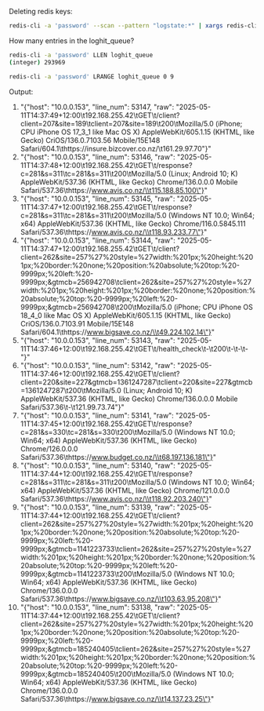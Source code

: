 

Deleting redis keys:

```bash
redis-cli -a 'password' --scan --pattern "logstate:*" | xargs redis-cli del
```
How many entries in the loghit_queue?

```bash
redis-cli -a 'password' LLEN loghit_queue
(integer) 293969
```
```bash
redis-cli -a 'password' LRANGE loghit_queue 0 9
```
Output:

 1) "{\"host\": \"10.0.0.153\", \"line_num\": 53147, \"raw\": \"2025-05-11T14:37:49+12:00\\t192.168.255.42\\tGET\\t/client?client=207&site=189\\tclient=207&site=189\\t200\\tMozilla/5.0 (iPhone; CPU iPhone OS 17_3_1 like Mac OS X) AppleWebKit/605.1.15 (KHTML, like Gecko) CriOS/136.0.7103.56 Mobile/15E148 Safari/604.1\\thttps://insure.bizcover.co.nz/\\t161.29.97.70\"}"
 2) "{\"host\": \"10.0.0.153\", \"line_num\": 53146, \"raw\": \"2025-05-11T14:37:48+12:00\\t192.168.255.42\\tGET\\t/response?c=281&s=311\\tc=281&s=311\\t200\\tMozilla/5.0 (Linux; Android 10; K) AppleWebKit/537.36 (KHTML, like Gecko) Chrome/136.0.0.0 Mobile Safari/537.36\\thttps://www.avis.co.nz/\\t115.188.85.100\"}"
 3) "{\"host\": \"10.0.0.153\", \"line_num\": 53145, \"raw\": \"2025-05-11T14:37:47+12:00\\t192.168.255.42\\tGET\\t/response?c=281&s=311\\tc=281&s=311\\t200\\tMozilla/5.0 (Windows NT 10.0; Win64; x64) AppleWebKit/537.36 (KHTML, like Gecko) Chrome/116.0.5845.111 Safari/537.36\\thttps://www.avis.co.nz/\\t118.93.233.77\"}"
 4) "{\"host\": \"10.0.0.153\", \"line_num\": 53144, \"raw\": \"2025-05-11T14:37:47+12:00\\t192.168.255.42\\tGET\\t/client?client=262&site=257%27%20style=%27width:%201px;%20height:%201px;%20border:%20none;%20position:%20absolute;%20top:%20-9999px;%20left:%20-9999px;&gtmcb=256942708\\tclient=262&site=257%27%20style=%27width:%201px;%20height:%201px;%20border:%20none;%20position:%20absolute;%20top:%20-9999px;%20left:%20-9999px;&gtmcb=256942708\\t200\\tMozilla/5.0 (iPhone; CPU iPhone OS 18_4_0 like Mac OS X) AppleWebKit/605.1.15 (KHTML, like Gecko) CriOS/136.0.7103.91 Mobile/15E148 Safari/604.1\\thttps://www.bigsave.co.nz/\\t49.224.102.14\"}"
 5) "{\"host\": \"10.0.0.153\", \"line_num\": 53143, \"raw\": \"2025-05-11T14:37:46+12:00\\t192.168.255.42\\tGET\\t/health_check\\t-\\t200\\t-\\t-\\t-\"}"
 6) "{\"host\": \"10.0.0.153\", \"line_num\": 53142, \"raw\": \"2025-05-11T14:37:46+12:00\\t192.168.255.42\\tGET\\t/client?client=220&site=227&gtmcb=1361247287\\tclient=220&site=227&gtmcb=1361247287\\t200\\tMozilla/5.0 (Linux; Android 10; K) AppleWebKit/537.36 (KHTML, like Gecko) Chrome/136.0.0.0 Mobile Safari/537.36\\t-\\t121.99.73.74\"}"
 7) "{\"host\": \"10.0.0.153\", \"line_num\": 53141, \"raw\": \"2025-05-11T14:37:45+12:00\\t192.168.255.42\\tGET\\t/response?c=281&s=330\\tc=281&s=330\\t200\\tMozilla/5.0 (Windows NT 10.0; Win64; x64) AppleWebKit/537.36 (KHTML, like Gecko) Chrome/126.0.0.0 Safari/537.36\\thttps://www.budget.co.nz/\\t68.197.136.181\"}"
 8) "{\"host\": \"10.0.0.153\", \"line_num\": 53140, \"raw\": \"2025-05-11T14:37:44+12:00\\t192.168.255.42\\tGET\\t/response?c=281&s=311\\tc=281&s=311\\t200\\tMozilla/5.0 (Windows NT 10.0; Win64; x64) AppleWebKit/537.36 (KHTML, like Gecko) Chrome/121.0.0.0 Safari/537.36\\thttps://www.avis.co.nz/\\t118.92.203.240\"}"
 9) "{\"host\": \"10.0.0.153\", \"line_num\": 53139, \"raw\": \"2025-05-11T14:37:44+12:00\\t192.168.255.42\\tGET\\t/client?client=262&site=257%27%20style=%27width:%201px;%20height:%201px;%20border:%20none;%20position:%20absolute;%20top:%20-9999px;%20left:%20-9999px;&gtmcb=1141223733\\tclient=262&site=257%27%20style=%27width:%201px;%20height:%201px;%20border:%20none;%20position:%20absolute;%20top:%20-9999px;%20left:%20-9999px;&gtmcb=1141223733\\t200\\tMozilla/5.0 (Windows NT 10.0; Win64; x64) AppleWebKit/537.36 (KHTML, like Gecko) Chrome/136.0.0.0 Safari/537.36\\thttps://www.bigsave.co.nz/\\t103.63.95.208\"}"
10) "{\"host\": \"10.0.0.153\", \"line_num\": 53138, \"raw\": \"2025-05-11T14:37:44+12:00\\t192.168.255.42\\tGET\\t/client?client=262&site=257%27%20style=%27width:%201px;%20height:%201px;%20border:%20none;%20position:%20absolute;%20top:%20-9999px;%20left:%20-9999px;&gtmcb=185240405\\tclient=262&site=257%27%20style=%27width:%201px;%20height:%201px;%20border:%20none;%20position:%20absolute;%20top:%20-9999px;%20left:%20-9999px;&gtmcb=185240405\\t200\\tMozilla/5.0 (Windows NT 10.0; Win64; x64) AppleWebKit/537.36 (KHTML, like Gecko) Chrome/136.0.0.0 Safari/537.36\\thttps://www.bigsave.co.nz/\\t14.137.23.25\"}"
